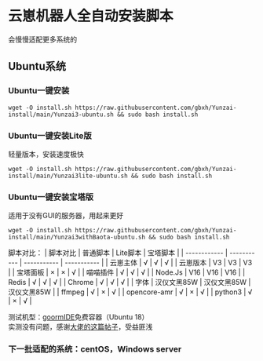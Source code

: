 # 云崽机器人全自动安装脚本  
会慢慢适配更多系统的  
## Ubuntu系统  
### Ubuntu一键安装
```
wget -O install.sh https://raw.githubusercontent.com/gbxh/Yunzai-install/main/Yunzai3-ubuntu.sh && sudo bash install.sh
```
### Ubuntu一键安装Lite版
轻量版本，安装速度极快
```
wget -O install.sh https://raw.githubusercontent.com/gbxh/Yunzai-install/main/Yunzai3lite-ubuntu.sh && sudo bash install.sh
```
### Ubuntu一键安装宝塔版
适用于没有GUI的服务器，用起来更好
```
wget -O install.sh https://raw.githubusercontent.com/gbxh/Yunzai-install/main/Yunzai3withBaota-ubuntu.sh && sudo bash install.sh
```
脚本对比：
| 脚本对比 | 普通脚本 | Lite脚本  | 宝塔脚本 |
| ------------ | ----------- | ----------- | ----------- |
| 云崽主体 | √         | √         | √         |
| 云崽版本 | V3          | V3          | V3          |
| 宝塔面板 | ×          | ×          | √         |
| 喵喵插件 | √         | √         | √         |
| Node.Js      | V16         | V16         | V16         |
| Redis        | √         | √         | √         |
| Chrome       | √         | √         | √         |
| 字体       | 汉仪文黑85W | 汉仪文黑85W | 汉仪文黑85W |
| ffmpeg       | √         | ×          | √         |
| opencore-amr | √         | ×          | √         |
| python3      | √         | ×          | √         |

测试机型：[goormIDE](https://ide.goorm.io)免费容器（Ubuntu 18）  
实测没有问题，感谢[大佬的这篇帖子](https://github.com/Le-niao/Yunzai-Bot/issues/154)，受益匪浅
  
  
  
### 下一批适配的系统：centOS，Windows server
